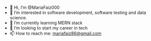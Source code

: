 - 👋 Hi, I’m @MariaFaiz000
- 👀 I’m interested in software development, software testing and data science.
- 🌱 I’m currently learning MERN stack
- 💞️ I’m looking to start my career in tech
- 📫 How to reach me: mariafaiz86@gmail.com 

<!---
MariaFaiz000/MariaFaiz000 is a ✨ special ✨ repository because its `README.md` (this file) appears on your GitHub profile.
You can click the Preview link to take a look at your changes.
--->
